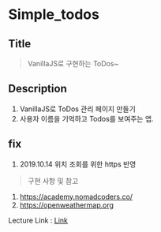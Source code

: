 # Simple_todos

## Title
> VanillaJS로 구현하는 ToDos~

## Description
1. VanillaJS로 ToDos 관리 페이지 만들기
2. 사용자 이름을 기억하고 Todos를 보여주는 앱.

## fix
1. 2019.10.14 위치 조회를 위한 https 반영

> 구현 사항 및 참고
1. https://academy.nomadcoders.co/
2. https://openweathermap.org

Lecture Link : [Link](https://academy.nomadcoders.co)